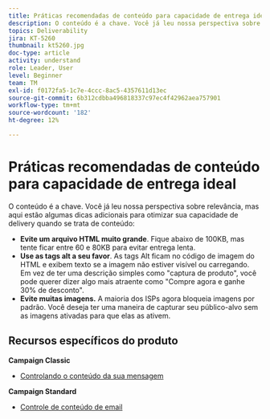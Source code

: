 ```yaml
---
title: Práticas recomendadas de conteúdo para capacidade de entrega ideal
description: O conteúdo é a chave. Você já leu nossa perspectiva sobre relevância, mas aqui estão algumas dicas adicionais para otimizar sua capacidade de delivery quando se trata de conteúdo.
topics: Deliverability
jira: KT-5260
thumbnail: kt5260.jpg
doc-type: article
activity: understand
role: Leader, User
level: Beginner
team: TM
exl-id: f0172fa5-1c7e-4ccc-8ac5-4357611d13ec
source-git-commit: 6b312cdbba496818337c97ec4f42962aea757901
workflow-type: tm+mt
source-wordcount: '182'
ht-degree: 12%

---
```


# Práticas recomendadas de conteúdo para capacidade de entrega ideal

O conteúdo é a chave. Você já leu nossa perspectiva sobre relevância, mas aqui estão algumas dicas adicionais para otimizar sua capacidade de delivery quando se trata de conteúdo:

* **Evite um arquivo HTML muito grande**. Fique abaixo de 100KB, mas tente ficar entre 60 e 80KB para evitar entrega lenta.
* **Use as tags alt a seu favor**. As tags Alt ficam no código de imagem do HTML e exibem texto se a imagem não estiver visível ou carregando. Em vez de ter uma descrição simples como &quot;captura de produto&quot;, você pode querer dizer algo mais atraente como &quot;Compre agora e ganhe 30% de desconto&quot;.
* **Evite muitas imagens.** A maioria dos ISPs agora bloqueia imagens por padrão. Você deseja ter uma maneira de capturar seu público-alvo sem as imagens ativadas para que elas as ativem.

## Recursos específicos do produto

**Campaign Classic**

* [Controlando o conteúdo da sua mensagem](https://experienceleague.adobe.com/docs/campaign-classic/using/sending-messages/deliverability-management/control-message-content.html)

**Campaign Standard**

* [Controle de conteúdo de email](https://experienceleague.adobe.com/docs/campaign-standard/using/testing-and-sending/managing-deliverability/control-email-content.html#testing-and-sending)
